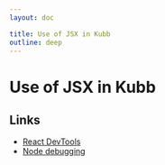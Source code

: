 ```yaml
---
layout: doc

title: Use of JSX in Kubb
outline: deep
---
```


# Use of JSX in Kubb

## Links

- [React DevTools](https://react.dev/learn/react-developer-tools)
- [Node debugging](https://www.youtube.com/watch?v=i9hOCvBDMMg)
